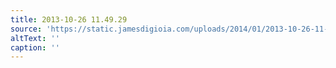```yaml
---
title: 2013-10-26 11.49.29
source: 'https://static.jamesdigioia.com/uploads/2014/01/2013-10-26-11-49-29-scaled.jpg'
altText: ''
caption: ''
---
```


